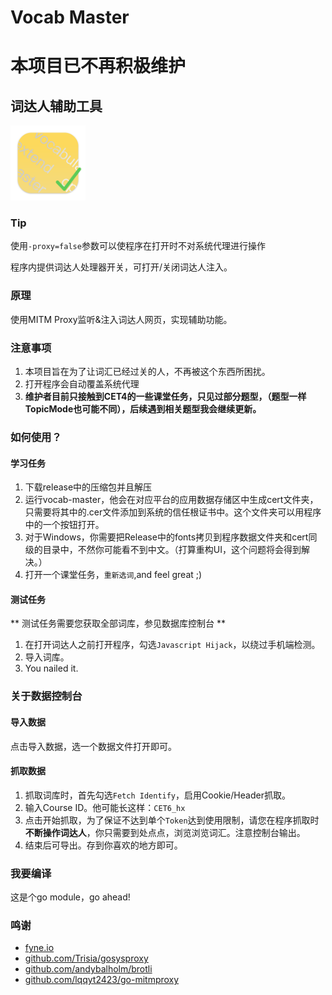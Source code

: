 # Vocab Master
# 本项目已不再积极维护
## 词达人辅助工具

<img src="icon/VocabMaster.svg" width="120" alt="logo">

### Tip
使用```-proxy=false```参数可以使程序在打开时不对系统代理进行操作

程序内提供词达人处理器开关，可打开/关闭词达人注入。

### 原理
使用MITM Proxy监听&注入词达人网页，实现辅助功能。

### 注意事项
1. 本项目旨在为了让词汇已经过关的人，不再被这个东西所困扰。
2. 打开程序会自动覆盖系统代理
3. **维护者目前只接触到CET4的一些课堂任务，只见过部分题型，（题型一样TopicMode也可能不同），后续遇到相关题型我会继续更新。**

### 如何使用？
#### 学习任务
1. 下载release中的压缩包并且解压
2. 运行vocab-master，他会在对应平台的应用数据存储区中生成cert文件夹，只需要将其中的.cer文件添加到系统的信任根证书中。这个文件夹可以用程序中的一个按钮打开。
3. 对于Windows，你需要把Release中的fonts拷贝到程序数据文件夹和cert同级的目录中，不然你可能看不到中文。（打算重构UI，这个问题将会得到解决。）
4. 打开一个课堂任务，```重新选词```,and feel great ;)

#### 测试任务
** 测试任务需要您获取全部词库，参见数据库控制台 **
1. 在打开词达人之前打开程序，勾选```Javascript Hijack```，以绕过手机端检测。
2. 导入词库。
3. You nailed it.

### 关于数据控制台
#### 导入数据
点击导入数据，选一个数据文件打开即可。
#### 抓取数据
1. 抓取词库时，首先勾选```Fetch Identify```，启用Cookie/Header抓取。
2. 输入Course ID。他可能长这样：```CET6_hx```
3. 点击开始抓取，为了保证不达到单个```Token```达到使用限制，请您在程序抓取时**不断操作词达人**，你只需要到处点点，浏览浏览词汇。注意控制台输出。
4. 结束后可导出。存到你喜欢的地方即可。

### 我要编译
这是个go module，go ahead!

### 鸣谢
- [fyne.io](https://fyne.io)
- [github.com/Trisia/gosysproxy](https://github.com/Trisia/gosysproxy)
- [github.com/andybalholm/brotli](https://github.com/andybalholm/brotli)
- [github.com/lqqyt2423/go-mitmproxy](https://github.com/lqqyt2423/go-mitmproxy)

